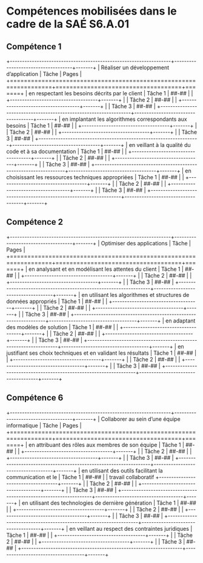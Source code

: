 # Compétences mobilisées dans le cadre de la SAÉ S6.A.01

## Compétence 1

+------------------------------------------------------------------+------------------------------------+-------+
| Réaliser un développement d’application                          | Tâche                              | Pages |
+==================================================================+====================================+=======+
| en respectant les besoins décrits par le client                  | Tâche 1                            | ##-## |
|                                                                  +------------------------------------+-------+
|                                                                  | Tâche 2                            | ##-## |
|                                                                  +------------------------------------+-------+
|                                                                  | Tâche 3                            | ##-## |
+------------------------------------------------------------------+------------------------------------+-------+
| en implantant les algorithmes correspondants aux besoins         | Tâche 1                            | ##-## |
|                                                                  +------------------------------------+-------+
|                                                                  | Tâche 2                            | ##-## |
|                                                                  +------------------------------------+-------+
|                                                                  | Tâche 3                            | ##-## |
+------------------------------------------------------------------+------------------------------------+-------+
| en veillant à la qualité du code et à sa documentation           | Tâche 1                            | ##-## |
|                                                                  +------------------------------------+-------+
|                                                                  | Tâche 2                            | ##-## |
|                                                                  +------------------------------------+-------+
|                                                                  | Tâche 3                            | ##-## |
+------------------------------------------------------------------+------------------------------------+-------+
| en choisissant les ressources techniques appropriées             | Tâche 1                            | ##-## |
|                                                                  +------------------------------------+-------+
|                                                                  | Tâche 2                            | ##-## |
|                                                                  +------------------------------------+-------+
|                                                                  | Tâche 3                            | ##-## |
+------------------------------------------------------------------+------------------------------------+-------+

## Compétence 2

+------------------------------------------------------------------+------------------------------------+-------+
| Optimiser des applications                                       | Tâche                              | Pages |
+==================================================================+====================================+=======+
| en analysant et en modélisant les attentes du client             | Tâche 1                            | ##-## |
|                                                                  +------------------------------------+-------+
|                                                                  | Tâche 2                            | ##-## |
|                                                                  +------------------------------------+-------+
|                                                                  | Tâche 3                            | ##-## |
+------------------------------------------------------------------+------------------------------------+-------+
| en utilisant les algorithmes et structures de données appropriés | Tâche 1                            | ##-## |
|                                                                  +------------------------------------+-------+
|                                                                  | Tâche 2                            | ##-## |
|                                                                  +------------------------------------+-------+
|                                                                  | Tâche 3                            | ##-## |
+------------------------------------------------------------------+------------------------------------+-------+
| en adaptant des modèles de solution                              | Tâche 1                            | ##-## |
|                                                                  +------------------------------------+-------+
|                                                                  | Tâche 2                            | ##-## |
|                                                                  +------------------------------------+-------+
|                                                                  | Tâche 3                            | ##-## |
+------------------------------------------------------------------+------------------------------------+-------+
| en justifiant ses choix techniques et en validant les résultats  | Tâche 1                            | ##-## |
|                                                                  +------------------------------------+-------+
|                                                                  | Tâche 2                            | ##-## |
|                                                                  +------------------------------------+-------+
|                                                                  | Tâche 3                            | ##-## |
+------------------------------------------------------------------+------------------------------------+-------+

## Compétence 6

+------------------------------------------------------------------+------------------------------------+-------+
| Collaborer au sein d’une équipe informatique                     | Tâche                              | Pages |
+==================================================================+====================================+=======+
| en attribuant des rôles aux membres de son équipe                | Tâche 1                            | ##-## |
|                                                                  +------------------------------------+-------+
|                                                                  | Tâche 2                            | ##-## |
|                                                                  +------------------------------------+-------+
|                                                                  | Tâche 3                            | ##-## |
+------------------------------------------------------------------+------------------------------------+-------+
| en utilisant des outils facilitant la communication et le        | Tâche 1                            | ##-## |
| travail collaboratif                                             +------------------------------------+-------+
|                                                                  | Tâche 2                            | ##-## |
|                                                                  +------------------------------------+-------+
|                                                                  | Tâche 3                            | ##-## |
+------------------------------------------------------------------+------------------------------------+-------+
| en utilisant des technologies de dernière génération             | Tâche 1                            | ##-## |
|                                                                  +------------------------------------+-------+
|                                                                  | Tâche 2                            | ##-## |
|                                                                  +------------------------------------+-------+
|                                                                  | Tâche 3                            | ##-## |
+------------------------------------------------------------------+------------------------------------+-------+
| en veillant au respect des contraintes juridiques                | Tâche 1                            | ##-## |
|                                                                  +------------------------------------+-------+
|                                                                  | Tâche 2                            | ##-## |
|                                                                  +------------------------------------+-------+
|                                                                  | Tâche 3                            | ##-## |
+------------------------------------------------------------------+------------------------------------+-------+
